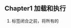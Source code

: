 ## Chapter1 加载和执行
1. <body/>标签闭合之前，将所有的<script/>标签放在页面底部，这能确保在脚本执行前页面已经完成了渲染。
2. 合并脚本。页面中<script>标签越少，加载就越快，响应就更迅速。
3. 无阻塞下载javascript标签的方法：
 * 使用defer,async属性
 * 使用动态创建的<script/>标签来下载并执行代码
 * 使用XHR对象下载Javascript代码并注入页面中
 
## Chapter2 数据存取
1. 数据存储有4种方法：字面量、变量、数据项、对象成员
2. 访问字面量和局部变量的速度最快，相反，访问数组成员和对象成员相对较慢。（作用域链&&原型链）
3. 避免使用with语句，因为它会改变执行环境作用域链。
4. try-catch语句的catch子句也会改变函数的作用域，应该尽量简化代码使得catch子句对性能的影响最小化，推荐做法是将错误委托给一个函数来处理,由于只执行一条语句，且没有局部变量的访问，作用域链的临时改变不会影响代码性能。eg：
 ```
  try{
    //...
  }catch(ex){
    handleError(ex);
  }
 ```
5. with、ty-catch、eval语句都被认为是动态作用域，动态作用域只存在于代码执行过程中，无法通过静态分析检测出来
6. 应该把常用的对象成员，数组元素，跨域变量保存在局部变量中来改善javascript性能，因为局部变量访问速度更快。
  
 
## Chapter3 DOM编程
1. 浏览器中的DOM
 * DOM是一个独立于语言，用于操作XML和HTML文档的程序接口，但是它在浏览器中的接口是用javascript实现的。浏览器会把DOM和javascript独立实现，它们之间只能通过接口彼此连接，这就造成访问DOM天生就慢。应该`减少访问DOM的次数，把运算尽量留在ECMAScript这一端来处理`
2. DOM访问和修改
* innerHTML比原生的DOM方法要快，这是因为在设置innerHTML或outerHTML的时候，就会创建一个HTML解析器，这个解析器是在浏览器级别的代码基础上运行的，因此比执行javascript快得多。不过，创建innerHTML解析器也会带来性能损失，所以最好能够将设置innerHTML的次数保持在合理的范围内。
* 节点克隆：element.cloneNode()替代document.createElement()。
* HTML集合以一种“假定实时态”的实时存在，这意味着底层文档对象更新时，它也会自动更新。
* 遍历DOM，常见的不再赘述。需注意：document.querySelectorAll使用CSS选择器作为参数并返回一个NodeList，不返回HTML集合，因此返回的节点不会对应实时的文档结构。
3. 重绘和重排
* 渲染树：DOM树中每一个`需要显示`的节点在渲染树中至少存在一个对应的节点（隐藏的元素在渲染树中没有对应的节点），渲染树中的节点被称为“帧”或“盒boxes”，符合css模型的定义。一旦渲染树构建完成，浏览器就开始绘制页面元素。
* 重排发生的时机
  * 添加或删除可见的DOM元素
  * 元素位置改变
  * 元素尺寸改变（外边距，内边距，边框厚度，宽度，高度）
  * 内容改变eg：文本改变或者图片被另一个不同尺寸的图片替代
  * 页面渲染器初始化
  * 浏览器窗口尺寸改变
* 渲染树变化的排队和刷新：由于每次重排都会产生计算消耗，大多数浏览器通过队列化修改并批量执行来优化重排过程。然而，你写的代码会不知不觉强制刷新队列并要求计划任务立即执行。例如：
  * offset(Top|Left|Width|Height)
  * scroll(Top|Left|Width|Height)
  * client(Top|Left|Width|Height)
  * getComputedStyle()(currentStyle in IE)
* 最小化重排和重绘：
  * 使用cssText属性
  * 批量修改DOM：使文档脱离文档流，对其应用多重改变、把元素带回文档中。其中使DOM脱离文档流的方法有：
   >> 隐藏元素，应用修改，重新显示
   >> 使用document fragment
   >> 将原始元素拷贝到一个脱离文档的节点中，修改副本，完成后再替换原始元素
* 缓存布局信息
* 让元素脱离动画流
 4. 事件委托可减少事件处理器的数量
